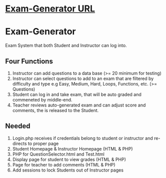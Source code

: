 # [Exam-Generator URL](https://web.njit.edu/~meu3/CS490/Exam-Generator/login.html)

# Exam-Generator
Exam System that both Student and Instructor can log into.

## Four Functions
1. Instructor can add questions to a data base (>= 20 minimum for testing)
2. Instructor can select questions to add to an exam that are filtered by difficulty and type e.g Easy, Medium, Hard, Loops, Functions, etc. (>= Questions)
3. Student can log in and take exam, that will be auto graded and commeneted by middle-end. 
4. Teacher reviews auto-generated exam and can adjust score and comments, the is released to the Student.

## Needed
1. Login.php receives if credentials belong to student or instructor and re-directs to proper page
2. Student Homepage & Instructor Homepage (HTML & PHP)
3. PHP for QuestionSelector.html and Test.html
4. Display page for student to view grades (HTML & PHP)
5. Page for teacher to add comments (HTML & PHP)
6. Add sessions to lock Students out of Instructor pages
